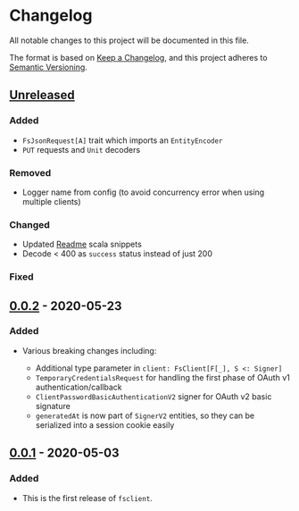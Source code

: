# Changelog
All notable changes to this project will be documented in this file.

The format is based on [Keep a Changelog](https://keepachangelog.com/en/1.0.0/),
and this project adheres to [Semantic Versioning](https://semver.org/spec/v2.0.0.html).

## [Unreleased]

### Added
- `FsJsonRequest[A]` trait which imports an `EntityEncoder`
- `PUT` requests and `Unit` decoders
### Removed
- Logger name from config (to avoid concurrency error when using multiple clients)
### Changed
- Updated [Readme](https://github.com/bartholomews/fsclient/compare/v0.0.2...HEAD#diff-04c6e90faac2675aa89e2176d2eec7d8) scala snippets
- Decode < 400 as `success` status instead of just 200
### Fixed

## [0.0.2] - 2020-05-23
### Added
- Various breaking changes including:

    - Additional type parameter in `client: FsClient[F[_], S <: Signer]`
    - `TemporaryCredentialsRequest` for handling the first phase of OAuth v1 authentication/callback
    - `ClientPasswordBasicAuthenticationV2` signer for OAuth v2 basic signature
    - `generatedAt` is now part of `SignerV2` entities, so they can be serialized into a session cookie easily

## [0.0.1] - 2020-05-03
### Added
- This is the first release of `fsclient`.

[Unreleased]: https://github.com/bartholomews/fsclient/compare/v0.0.2...HEAD
[0.0.2]: https://github.com/bartholomews/fsclient/compare/v0.0.1...v0.0.2
[0.0.1]: https://github.com/bartholomews/fsclient/releases/tag/v0.0.1